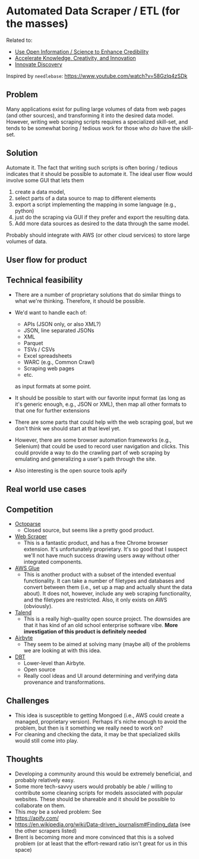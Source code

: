 # Automated Data Scraper / ETL (for the masses)

Related to:

- [Use Open Information / Science to Enhance Credibility](credibility.md)
- [Accelerate Knowledge, Creativity, and Innovation](accelerate-innovation.md)
- [Innovate Discovery](innovate-discovery.md)

Inspired by `needlebase`: https://www.youtube.com/watch?v=58Gzlq4zSDk

## Problem

Many applications exist for pulling large volumes of data from web pages (and
other sources), and transforming it into the desired data model. However,
writing web scraping scripts requires a specialized skill-set, and tends to be
somewhat boring / tedious work for those who _do_ have the skill-set.

## Solution

Automate it. The fact that writing such scripts is often boring / tedious
indicates that it should be possible to automate it. The ideal user flow would
involve some GUI that lets them
1. create a data model, 
1. select parts of a data source to map to different elements
1. export a script implementing the mapping in some language (e.g., python)
1. just do the scraping via GUI if they prefer and export the resulting data.
1. Add more data sources as desired to the data through the same model.

Probably should integrate with AWS (or other cloud services) to store large
volumes of data.

## User flow for product
  
## Technical feasibility

- There are a number of proprietary solutions that do similar things to what
  we're thinking. Therefore, it should be possible.
- We'd want to handle each of:
  - APIs (JSON only, or also XML?)
  - JSON, line separated JSONs
  - XML
  - Parquet
  - TSVs / CSVs
  - Excel spreadsheets
  - WARC (e.g., Common Crawl)
  - Scraping web pages
  - etc.
  
  as input formats at some point.
- It should be possible to start with our favorite input format (as long as
  it's generic enough, e.g., JSON or XML), then map all other formats to that
  one for further extensions
- There are some parts that could help with the web scraping goal, but we don't
  think we should start at that level yet.
- However,  there are some browser
  automation frameworks (e.g., Selenium) that could be used to record user
  navigation and clicks. This could provide a way to do the crawling part of
  web scraping by emulating and generalizing a user's path through the site.
- Also interesting is the open source tools apify


## Real world use cases

## Competition

- [Octoparse](https://www.octoparse.com/)
  - Closed source, but seems like a pretty good product.
- [Web Scraper](https://webscraper.io/)
  - This is a fantastic product, and has a free Chrome browser extension. It's
    unfortunately proprietary. It's so good that I suspect we'll not have much
    success drawing users away without other integrated components.
- [AWS Glue](https://aws.amazon.com/glue/)
  - This is another product with a subset of the intended eventual
    functionality. It can take a number of filetypes and databases and convert
    between them (i.e., set up a map and actually shunt the data about).  It
    does not, however, include any web scraping functionality, and the
    filetypes are restricted. Also, it only exists on AWS (obviously).
- [Talend](https://www.talend.com/products/talend-open-studio/)
  - This is a really high-quality open source project.  The downsides are that
    it has kind of an old school enterprise software vibe. **More investigation
    of this product is definitely needed**
- [Airbyte](https://airbyte.io/)
  - They seem to be aimed at solving many (maybe all) of the problems we are
    looking at with this idea.
- [DBT](https://www.getdbt.com/)
  - Lower-level than Airbyte.
  - Open source
  - Really cool ideas and UI around determining and verifying data provenance
    and transformations.

## Challenges

- This idea is susceptible to getting Mongoed (i.e., AWS could create a
  managed, proprietary version). Perhaps it's niche enough to avoid the
  problem, but then is it something we really need to work on?
- For cleaning and checking the data, it may be that specialized skills would
  still come into play.

## Thoughts

- Developing a community around this would be extremely beneficial, and
 probably relatively easy.
 - Some more tech-savvy users would probably be able / willing to contribute
  some cleaning scripts for models associated with popular websites. These
  should be shareable and it should be possible to collaborate on them.
- This _may_ be a solved problem: See
 - https://apify.com/
 - https://en.wikipedia.org/wiki/Data-driven_journalism#Finding_data (see the
  other scrapers listed)
- Brent is becoming more and more convinced that this is a solved problem (or
  at least that the effort-reward ratio isn't great for us in this space)

